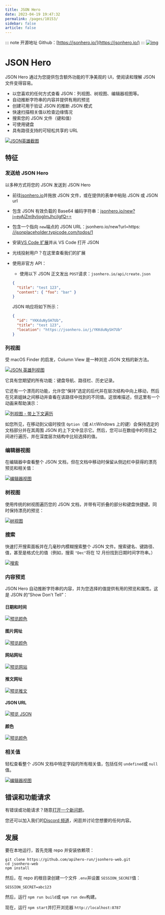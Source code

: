 ```yaml
---
title: JSON Hero
date: 2023-04-19 19:47:32
permalink: /pages/10153/
sidebar: false
article: false
---
```

::: note 开源地址
Github：[https://jsonhero.io/](https://jsonhero.io/)
:::
[![img](https://camo.githubusercontent.com/f90ef845dc7d90fc5f9b0e943c975b9669186c9d3b5961dbb7c9e47016f672e5/68747470733a2f2f696d61676564656c69766572792e6e65742f3354627261666675445a34614566384b574f6d495f772f38616161366632322d643630302d346632362d636461392d6339663034303836333430302f7075626c6963)](https://camo.githubusercontent.com/f90ef845dc7d90fc5f9b0e943c975b9669186c9d3b5961dbb7c9e47016f672e5/68747470733a2f2f696d61676564656c69766572792e6e65742f3354627261666675445a34614566384b574f6d495f772f38616161366632322d643630302d346632362d636461392d6339663034303836333430302f7075626c6963)

# JSON Hero

JSON Hero 通过为您提供包含额外功能的干净美观的 UI，使阅读和理解 JSON 文件变得容易。

- 以您喜欢的任何方式查看 JSON：列视图、树视图、编辑器视图等。
- 自动推断字符串的内容并提供有用的预览
- 创建可用于验证 JSON 的推断 JSON 模式
- 快速扫描相关值以检查边缘情况
- 搜索您的 JSON 文件（键和值）
- 可使用键盘
- 具有路径支持的可轻松共享的 URL

[![JSON英雄截图](https://camo.githubusercontent.com/5609b33abac6587fe5dc494d42b3c05a65e796786190861d37ba3ca56b609d83/68747470733a2f2f696d61676564656c69766572792e6e65742f3354627261666675445a34614566384b574f6d495f772f30663537333562332d323432312d343730622d323434632d3730343766643737663730302f7075626c6963)](https://camo.githubusercontent.com/5609b33abac6587fe5dc494d42b3c05a65e796786190861d37ba3ca56b609d83/68747470733a2f2f696d61676564656c69766572792e6e65742f3354627261666675445a34614566384b574f6d495f772f30663537333562332d323432312d343730622d323434632d3730343766643737663730302f7075626c6963)

## 特征

### 发送给 JSON Hero

以多种方式将您的 JSON 发送到 JSON Hero

- 前往[jsonhero.io](https://jsonhero.io/)并拖放 JSON 文件，或在提供的表单中粘贴 JSON 或 JSON url

- 包含 JSON 有效负载的 Base64 编码字符串：[jsonhero.io/new?j=eyAiZm9vIjogImJhciIgfQ==](https://jsonhero.io/new?j=eyAiZm9vIjogImJhciIgfQ==)

- 包含一个指向 `new`端点的 JSON URL：jsonhero.io/new?url=https: [//jsonplaceholder.typicode.com/todos/1](https://jsonhero.io/new?url=https://jsonplaceholder.typicode.com/todos/1)

- 安装[VS Code 扩展](https://marketplace.visualstudio.com/items?itemName=JSONHero.jsonhero-vscode)并从 VS Code 打开 JSON

- 光线投射用户？在这里查看我们的扩展

- 使用非官方 API：

  - 使用以下 JSON 正文发出 `POST`请求：`jsonhero.io/api/create.json`

  ```json
  {
    "title": "test 123",
    "content": { "foo": "bar" }
  }
  ```

  JSON 响应将如下所示：

  ```json
  {
    "id": "YKKduNySH7Ub",
    "title": "test 123",
    "location": "https://jsonhero.io/j/YKKduNySH7Ub"
  }
  ```

### 列视图

受 macOS Finder 的启发，Column View 是一种浏览 JSON 文档的新方法。

[![JSON 英雄列视图](https://raw.githubusercontent.com/apihero-run/documentation-hosting/main/images/features-columnview.gif)](https://raw.githubusercontent.com/apihero-run/documentation-hosting/main/images/features-columnview.gif)

它具有您期望的所有功能：键盘导航、路径栏、历史记录。

它还有一个漂亮的功能，允许您“保持”选定的后代并在层次结构中向上移动，然后在兄弟姐妹之间移动并查看在该路径中找到的不同值。这很难描述，但这里有一个动画来帮助演示：

[![列视图 - 带上下文遍历](https://raw.githubusercontent.com/apihero-run/documentation-hosting/main/images/features-traversewithcontext.gif)](https://raw.githubusercontent.com/apihero-run/documentation-hosting/main/images/features-traversewithcontext.gif)

如您所见，在移动到父级时按住 `Option`（或 `Alt`Windows 上的键）会保持选定的文档部分并在其周围 JSON 的上下文中显示它。然后，您可以在数组中的项目之间进行遍历，并在深度层次结构中比较选择的值。

### 编辑器视图

在编辑器中查看整个 JSON 文档，但在文档中移动时保留从侧边栏中获得的漂亮预览和相关值：

[![编辑器视图](https://raw.githubusercontent.com/apihero-run/documentation-hosting/main/images/features-editorview.gif)](https://raw.githubusercontent.com/apihero-run/documentation-hosting/main/images/features-editorview.gif)

### 树视图

使用传统的树视图遍历您的 JSON 文档，并带有可折叠的部分和键盘快捷键。同时保持漂亮的预览：

[![树视图](https://raw.githubusercontent.com/apihero-run/documentation-hosting/main/images/features-treeview.gif)](https://raw.githubusercontent.com/apihero-run/documentation-hosting/main/images/features-treeview.gif)

### 搜索

快速打开搜索面板并在几毫秒内模糊搜索整个 JSON 文件。搜索键名、键路径、值，甚至是格式化的值（例如，搜索 `"Dec"`将在 12 月份找到日期时间字符串。）

[![搜索](https://raw.githubusercontent.com/apihero-run/documentation-hosting/main/images/features-search.gif)](https://raw.githubusercontent.com/apihero-run/documentation-hosting/main/images/features-search.gif)

### 内容预览

JSON Hero 自动推断字符串的内容，并为您选择的值提供有用的预览和属性。这是 JSON 的“Show Don't Tell”：

#### 日期和时间

[![预览颜色](https://camo.githubusercontent.com/6ada2cbc4e6648788290b9736dda4e87b8b9af7fcef2894f04979d748c828cce/68747470733a2f2f696d61676564656c69766572792e6e65742f3354627261666675445a34614566384b574f6d495f772f34336632633038312d633039622d343764622d636231302d3866313565653661316130302f7075626c6963)](https://camo.githubusercontent.com/6ada2cbc4e6648788290b9736dda4e87b8b9af7fcef2894f04979d748c828cce/68747470733a2f2f696d61676564656c69766572792e6e65742f3354627261666675445a34614566384b574f6d495f772f34336632633038312d633039622d343764622d636231302d3866313565653661316130302f7075626c6963)

#### 图片网址

[![预览颜色](https://camo.githubusercontent.com/61005ab90f02b7fea38c6d8e295d06e918e269d794e8d4fe3bfbb72c1704a7fc/68747470733a2f2f696d61676564656c69766572792e6e65742f3354627261666675445a34614566384b574f6d495f772f38613734336264352d613036352d346637662d313236322d3538356333396331303130302f7075626c6963)](https://camo.githubusercontent.com/61005ab90f02b7fea38c6d8e295d06e918e269d794e8d4fe3bfbb72c1704a7fc/68747470733a2f2f696d61676564656c69766572792e6e65742f3354627261666675445a34614566384b574f6d495f772f38613734336264352d613036352d346637662d313236322d3538356333396331303130302f7075626c6963)

#### 网站网址

[![预览网站](https://camo.githubusercontent.com/f413a447a908bfc56b00d2b08a720dc94fca69689ac6928180176ceda09ff61f/68747470733a2f2f696d61676564656c69766572792e6e65742f3354627261666675445a34614566384b574f6d495f772f63643766326432382d326338642d346233372d363936642d6538393839333763336430302f7075626c6963)](https://camo.githubusercontent.com/f413a447a908bfc56b00d2b08a720dc94fca69689ac6928180176ceda09ff61f/68747470733a2f2f696d61676564656c69766572792e6e65742f3354627261666675445a34614566384b574f6d495f772f63643766326432382d326338642d346233372d363936642d6538393839333763336430302f7075626c6963)

#### 推文网址

[![预览推文](https://camo.githubusercontent.com/5acd6a2d9cfb300c9d9755a1ea7fd6e3c8e66582e21c972d470f546877b12bd9/68747470733a2f2f696d61676564656c69766572792e6e65742f3354627261666675445a34614566384b574f6d495f772f38343535653964362d316433652d343531652d613033322d6633323539323034656630302f7075626c6963)](https://camo.githubusercontent.com/5acd6a2d9cfb300c9d9755a1ea7fd6e3c8e66582e21c972d470f546877b12bd9/68747470733a2f2f696d61676564656c69766572792e6e65742f3354627261666675445a34614566384b574f6d495f772f38343535653964362d316433652d343531652d613033322d6633323539323034656630302f7075626c6963)

#### JSON URL

[![预览 JSON](https://camo.githubusercontent.com/169b4df43cb6ea2e4eb39fdcb60f068a75a557f802b0036a8c5a76833ca9a677/68747470733a2f2f696d61676564656c69766572792e6e65742f3354627261666675445a34614566384b574f6d495f772f31333734333836302d336439632d346361632d646465392d3838316662613765626130302f7075626c6963)](https://camo.githubusercontent.com/169b4df43cb6ea2e4eb39fdcb60f068a75a557f802b0036a8c5a76833ca9a677/68747470733a2f2f696d61676564656c69766572792e6e65742f3354627261666675445a34614566384b574f6d495f772f31333734333836302d336439632d346361632d646465392d3838316662613765626130302f7075626c6963)

#### 颜色

[![预览颜色](https://camo.githubusercontent.com/44b9214698e87a5095437acd0b2152281fec47e59c9c93d966da2390b70cf355/68747470733a2f2f696d61676564656c69766572792e6e65742f3354627261666675445a34614566384b574f6d495f772f32326533373539392d633262642d346162642d373966322d3436363234316431376230302f7075626c6963)](https://camo.githubusercontent.com/44b9214698e87a5095437acd0b2152281fec47e59c9c93d966da2390b70cf355/68747470733a2f2f696d61676564656c69766572792e6e65742f3354627261666675445a34614566384b574f6d495f772f32326533373539392d633262642d346162642d373966322d3436363234316431376230302f7075626c6963)

### 相关值

轻松查看整个 JSON 文档中特定字段的所有相关值，包括任何 `undefined`或 `null`值。

[![编辑器视图](https://raw.githubusercontent.com/apihero-run/documentation-hosting/main/images/features-relatedvalues.gif)](https://raw.githubusercontent.com/apihero-run/documentation-hosting/main/images/features-relatedvalues.gif)

## 错误和功能请求

有错误或功能请求？随意[打开一个新问题](https://github.com/apihero-run/jsonhero-web/issues)。

您还可以加入我们的[Discord 频道](https://discord.gg/ZQq6Had5nP)，闲逛并讨论您想要的任何内容。

## 发展

要在本地运行，首先克隆 repo 并安装依赖项：

```shell
git clone https://github.com/apihero-run/jsonhero-web.git
cd jsonhero-web
npm install
```

然后，在 repo 的根目录创建一个文件 `.env`并设置 `SESSION_SECRET`值：

```
SESSION_SECRET=abc123
```

然后，运行 `npm run build`或 `npm run dev`构建。

现在，运行 `npm start`并打开浏览器 `http://localhost:8787`